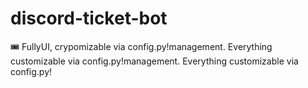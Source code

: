 # discord-ticket-bot
🎟️ FullyUI, crypomizable via config.py!management. Everything customizable via config.py!management. Everything customizable via config.py!
